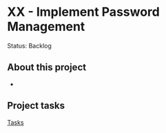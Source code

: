 # XX - Implement Password Management

Status: Backlog

## About this project

- 

## Project tasks

[Tasks](XX%20-%20Implement%20Password%20Management%20c7adfca63e524b9ba8d21b972fbe263f/Tasks%2043759cca71804bf5b97b0047b089c19a.csv)